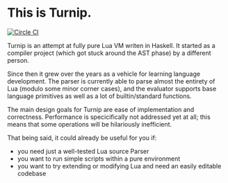 # This is Turnip.

[![Circle CI](https://circleci.com/gh/bananu7/Turnip.svg?style=svg)](https://circleci.com/gh/bananu7/Turnip)

Turnip is an attempt at fully pure Lua VM writen in Haskell. It started as a compiler project (which got stuck around the AST phase) by a different person.

Since then it grew over the years as a vehicle for learning language development. The parser is currently able to parse almost the entirety of Lua (modulo some minor corner cases), and the evaluator supports base language primitives as well as a lot of builtin/standard functions.

The main design goals for Turnip are ease of implementation and correctness. Performance is specicifically not addressed yet at all; this means that some operations will be hilariously inefficient.

That being said, it could already be useful for you if:
 * you need just a well-tested Lua source Parser
 * you want to run simple scripts within a pure environment
 * you want to try extending or modifying Lua and need an easily editable codebase
